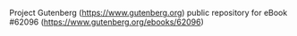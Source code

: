 Project Gutenberg (https://www.gutenberg.org) public repository for eBook #62096 (https://www.gutenberg.org/ebooks/62096)
